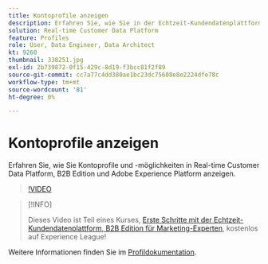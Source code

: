 ```yaml
---
title: Kontoprofile anzeigen
description: Erfahren Sie, wie Sie in der Echtzeit-Kundendatenplattform B2B Edition Kontoprofile anzeigen können.
solution: Real-time Customer Data Platform
feature: Profiles
role: User, Data Engineer, Data Architect
kt: 9260
thumbnail: 338251.jpg
exl-id: 2b739872-0f15-429c-8d19-f3bcc81f2f89
source-git-commit: cc7a77c4dd380ae1bc23dc75608e8e2224dfe78c
workflow-type: tm+mt
source-wordcount: '81'
ht-degree: 0%

---
```


# Kontoprofile anzeigen

Erfahren Sie, wie Sie Kontoprofile und -möglichkeiten in Real-time Customer Data Platform, B2B Edition und Adobe Experience Platform anzeigen.

>[!VIDEO](https://video.tv.adobe.com/v/338251?quality=12&learn=on)

>[!INFO]
>
> Dieses Video ist Teil eines Kurses, [Erste Schritte mit der Echtzeit-Kundendatenplattform, B2B Edition für Marketing-Experten](https://experienceleague.adobe.com/?recommended=ExperiencePlatform-U-1-2021.rtcdp.b2b), kostenlos auf Experience League!

Weitere Informationen finden Sie im [Profildokumentation](https://experienceleague.adobe.com/docs/experience-platform/rtcdp/profile/profile-browse.html).
